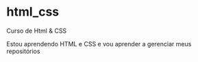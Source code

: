 # html_css
 Curso de Html & CSS

 Estou aprendendo HTML e CSS e vou aprender a gerenciar meus repositórios
 
